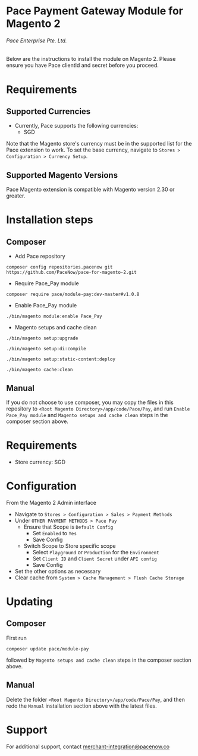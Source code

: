 # Pace Payment Gateway Module for Magento 2

###### Pace Enterprise Pte. Ltd.

Below are the instructions to install the module on Magento 2. Please ensure you have Pace
clientId and secret before you proceed.

# Requirements

## Supported Currencies

- Currently, Pace supports the following currencies:
  - SGD

Note that the Magento store's currency must be in the supported list for the Pace extension to
work. To set the base currency, navigate to `Stores > Configuration > Currency Setup`.

## Supported Magento Versions

Pace Magento extension is compatible with Magento version 2.30 or greater.

# Installation steps

## Composer

- Add Pace repository

```
composer config repositories.pacenow git https://github.com/PaceNow/pace-for-magento-2.git
```

- Require Pace_Pay module

```
composer require pace/module-pay:dev-master#v1.0.8
```

- Enable Pace_Pay module

```
./bin/magento module:enable Pace_Pay
```

- Magento setups and cache clean

```
./bin/magento setup:upgrade
```

```
./bin/magento setup:di:compile
```

```
./bin/magento setup:static-content:deploy
```

```
./bin/magento cache:clean
```

## Manual

If you do not choose to use composer, you may copy the files in this repository to
`<Root Magento Directory>/app/code/Pace/Pay`, and run `Enable Pace_Pay module` and `Magento setups and cache clean` steps in the composer section above.

# Requirements

- Store currency: SGD

# Configuration

From the Magento 2 Admin interface

- Navigate to `Stores > Configuration > Sales > Payment Methods`
- Under `OTHER PAYMENT METHODS > Pace Pay`
  - Ensure that Scope is `Default Config`
    - Set `Enabled` to `Yes`
    - Save Config
  - Switch Scope to Store specific scope
    - Select `Playground` or `Production` for the `Environment`
    - Set `Client ID` and `Client Secret` under `API config`
    - Save Config
- Set the other options as necessary
- Clear cache from `System > Cache Management > Flush Cache Storage`

# Updating

## Composer

First run

```
composer update pace/module-pay
```

followed by `Magento setups and cache clean` steps in the composer section above.

## Manual

Delete the folder `<Root Magento Directory>/app/code/Pace/Pay`, and then redo the `Manual`
installation section above with the latest files.

# Support

For additional support, contact <merchant-integration@pacenow.co>
